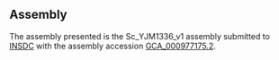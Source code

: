

Assembly
--------

The assembly presented is the Sc\_YJM1336\_v1 assembly submitted to
[INSDC](http://www.insdc.org) with the assembly accession
[GCA\_000977175.2](http://www.ebi.ac.uk/ena/data/view/GCA_000977175.2).
